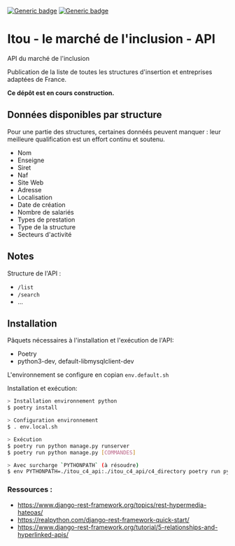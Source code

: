 [![Generic badge](https://img.shields.io/badge/ITOU-Oh_Oui-lightgreen.svg)](https://shields.io/)
[![Generic badge](https://img.shields.io/badge/État-En_Construction-yellow.svg)](https://shields.io/)
# Itou - le marché de l'inclusion - API
API du marché de l'inclusion

Publication de la liste de toutes les structures d'insertion et entreprises adaptées de France.

**Ce dépôt est en cours construction.**

## Données disponibles par structure
Pour une partie des structures, certaines donnéés peuvent manquer : leur meilleure qualification est un effort continu et soutenu.

- Nom
- Enseigne
- Siret
- Naf
- Site Web
- Adresse
- Localisation
- Date de création
- Nombre de salariés
- Types de prestation
- Type de la structure
- Secteurs d'activité

## Notes
Structure de l'API :

- `/list`
- `/search`
- ...

## Installation

Pâquets nécessaires à l'installation et l'exécution de l'API:
- Poetry
- python3-dev, default-libmysqlclient-dev

L'environnement se configure en copian `env.default.sh`

Installation et exécution:
```bash
> Installation environnement python
$ poetry install

> Configuration environnement
$ . env.local.sh

> Exécution 
$ poetry run python manage.py runserver
$ poetry run python manage.py [COMMANDES]

> Avec surcharge `PYTHONPATH` (à résoudre)
$ env PYTHONPATH=./itou_c4_api:./itou_c4_api/c4_directory poetry run python manage.py [COMMANDES]
```

### Ressources : 
- https://www.django-rest-framework.org/topics/rest-hypermedia-hateoas/
- https://realpython.com/django-rest-framework-quick-start/
- https://www.django-rest-framework.org/tutorial/5-relationships-and-hyperlinked-apis/
